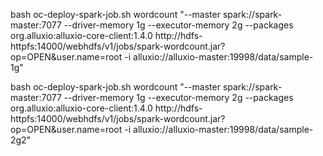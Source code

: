 bash oc-deploy-spark-job.sh wordcount "--master spark://spark-master:7077 --driver-memory 1g --executor-memory 2g --packages org.alluxio:alluxio-core-client:1.4.0 http://hdfs-httpfs:14000/webhdfs/v1/jobs/spark-wordcount.jar?op=OPEN&user.name=root -i alluxio://alluxio-master:19998/data/sample-1g"

bash oc-deploy-spark-job.sh wordcount "--master spark://spark-master:7077 --driver-memory 1g --executor-memory 2g --packages org.alluxio:alluxio-core-client:1.4.0 http://hdfs-httpfs:14000/webhdfs/v1/jobs/spark-wordcount.jar?op=OPEN&user.name=root -i alluxio://alluxio-master:19998/data/sample-2g2"